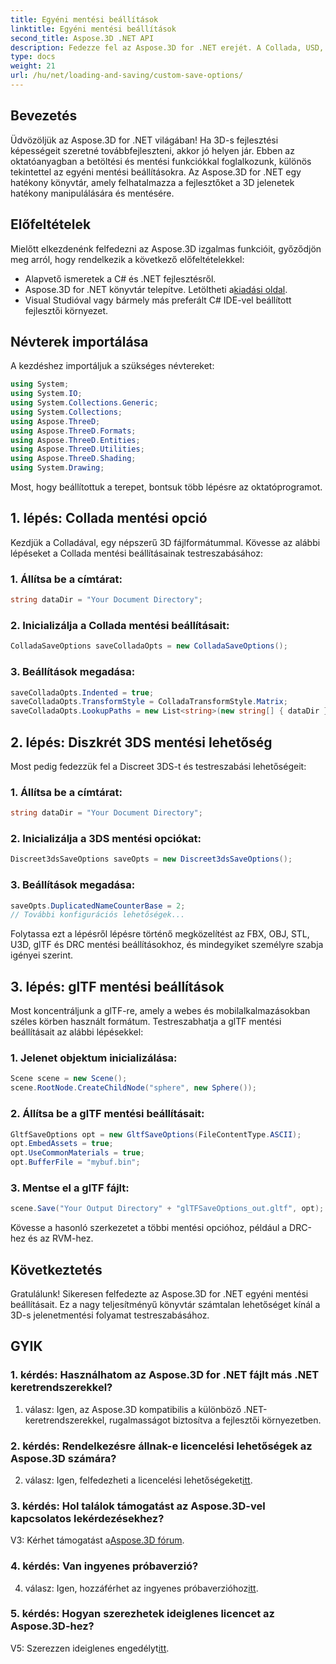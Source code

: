 ```yaml
---
title: Egyéni mentési beállítások
linktitle: Egyéni mentési beállítások
second_title: Aspose.3D .NET API
description: Fedezze fel az Aspose.3D for .NET erejét. A Collada, USD, 3DS, FBX, OBJ, STL, U3D, glTF, DRC és RVM formátumok lépésenkénti útmutatói segítségével megtudhatja, hogyan szabhatja testre 3D-s jelenetmentését.
type: docs
weight: 21
url: /hu/net/loading-and-saving/custom-save-options/
---
```

## Bevezetés

Üdvözöljük az Aspose.3D for .NET világában! Ha 3D-s fejlesztési képességeit szeretné továbbfejleszteni, akkor jó helyen jár. Ebben az oktatóanyagban a betöltési és mentési funkciókkal foglalkozunk, különös tekintettel az egyéni mentési beállításokra. Az Aspose.3D for .NET egy hatékony könyvtár, amely felhatalmazza a fejlesztőket a 3D jelenetek hatékony manipulálására és mentésére.

## Előfeltételek

Mielőtt elkezdenénk felfedezni az Aspose.3D izgalmas funkcióit, győződjön meg arról, hogy rendelkezik a következő előfeltételekkel:

- Alapvető ismeretek a C# és .NET fejlesztésről.
-  Aspose.3D for .NET könyvtár telepítve. Letöltheti a[kiadási oldal](https://releases.aspose.com/3d/net/).
- Visual Studióval vagy bármely más preferált C# IDE-vel beállított fejlesztői környezet.

## Névterek importálása

A kezdéshez importáljuk a szükséges névtereket:

```csharp
using System;
using System.IO;
using System.Collections.Generic;
using System.Collections;
using Aspose.ThreeD;
using Aspose.ThreeD.Formats;
using Aspose.ThreeD.Entities;
using Aspose.ThreeD.Utilities;
using Aspose.ThreeD.Shading;
using System.Drawing;
```

Most, hogy beállítottuk a terepet, bontsuk több lépésre az oktatóprogramot.

## 1. lépés: Collada mentési opció

Kezdjük a Colladával, egy népszerű 3D fájlformátummal. Kövesse az alábbi lépéseket a Collada mentési beállításainak testreszabásához:

### 1. Állítsa be a címtárat:
   ```csharp
   string dataDir = "Your Document Directory";
   ```

### 2. Inicializálja a Collada mentési beállításait:
   ```csharp
   ColladaSaveOptions saveColladaOpts = new ColladaSaveOptions();
   ```

### 3. Beállítások megadása:
   ```csharp
   saveColladaOpts.Indented = true;
   saveColladaOpts.TransformStyle = ColladaTransformStyle.Matrix;
   saveColladaOpts.LookupPaths = new List<string>(new string[] { dataDir });
   ```

## 2. lépés: Diszkrét 3DS mentési lehetőség

Most pedig fedezzük fel a Discreet 3DS-t és testreszabási lehetőségeit:

### 1. Állítsa be a címtárat:
   ```csharp
   string dataDir = "Your Document Directory";
   ```

### 2. Inicializálja a 3DS mentési opciókat:
   ```csharp
   Discreet3dsSaveOptions saveOpts = new Discreet3dsSaveOptions();
   ```

### 3. Beállítások megadása:
   ```csharp
   saveOpts.DuplicatedNameCounterBase = 2;
   // További konfigurációs lehetőségek...
   ```

Folytassa ezt a lépésről lépésre történő megközelítést az FBX, OBJ, STL, U3D, glTF és DRC mentési beállításokhoz, és mindegyiket személyre szabja igényei szerint.

## 3. lépés: glTF mentési beállítások

Most koncentráljunk a glTF-re, amely a webes és mobilalkalmazásokban széles körben használt formátum. Testreszabhatja a glTF mentési beállításait az alábbi lépésekkel:

### 1. Jelenet objektum inicializálása:
   ```csharp
   Scene scene = new Scene();
   scene.RootNode.CreateChildNode("sphere", new Sphere());
   ```

### 2. Állítsa be a glTF mentési beállításait:
   ```csharp
   GltfSaveOptions opt = new GltfSaveOptions(FileContentType.ASCII);
   opt.EmbedAssets = true;
   opt.UseCommonMaterials = true;
   opt.BufferFile = "mybuf.bin";
   ```

### 3. Mentse el a glTF fájlt:
   ```csharp
   scene.Save("Your Output Directory" + "glTFSaveOptions_out.gltf", opt);
   ```

Kövesse a hasonló szerkezetet a többi mentési opcióhoz, például a DRC-hez és az RVM-hez.

## Következtetés

Gratulálunk! Sikeresen felfedezte az Aspose.3D for .NET egyéni mentési beállításait. Ez a nagy teljesítményű könyvtár számtalan lehetőséget kínál a 3D-s jelenetmentési folyamat testreszabásához.

## GYIK

### 1. kérdés: Használhatom az Aspose.3D for .NET fájlt más .NET keretrendszerekkel?

1. válasz: Igen, az Aspose.3D kompatibilis a különböző .NET-keretrendszerekkel, rugalmasságot biztosítva a fejlesztői környezetben.

### 2. kérdés: Rendelkezésre állnak-e licencelési lehetőségek az Aspose.3D számára?

 2. válasz: Igen, felfedezheti a licencelési lehetőségeket[itt](https://purchase.aspose.com/buy).

### 3. kérdés: Hol találok támogatást az Aspose.3D-vel kapcsolatos lekérdezésekhez?

 V3: Kérhet támogatást a[Aspose.3D fórum](https://forum.aspose.com/c/3d/18).

### 4. kérdés: Van ingyenes próbaverzió?

 4. válasz: Igen, hozzáférhet az ingyenes próbaverzióhoz[itt](https://releases.aspose.com/).

### 5. kérdés: Hogyan szerezhetek ideiglenes licencet az Aspose.3D-hez?

 V5: Szerezzen ideiglenes engedélyt[itt](https://purchase.aspose.com/temporary-license/).